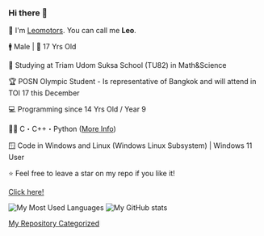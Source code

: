 ### Hi there 👋

🔖 I'm <a href="https://github.com/Leomotors/">Leomotors</a>. You can call me **Leo**.

🚹 Male | 🎂 17 Yrs Old

🏫 Studying at Triam Udom Suksa School (TU82) in Math&Science

🏆 POSN Olympic Student - Is representative of Bangkok and will attend in TOI 17 this December

💻 Programming since 14 Yrs Old / Year 9

👨‍💻 C・C++・Python (<a href="https://github.com/Leomotors/Leomotors/blob/main/LanguageSkill.md">More Info</a>)

🪟 Code in Windows and Linux (Windows Linux Subsystem) | Windows 11 User

⭐ Feel free to leave a star on my repo if you like it!

[Click here!](https://www.youtube.com/watch?v=dQw4w9WgXcQ)

![My Most Used Languages](https://github-readme-stats.vercel.app/api/top-langs/?username=Leomotors&layout=compact&langs_count=10&count_private=true)
 ![My GitHub stats](https://github-readme-stats.vercel.app/api?username=Leomotors&count_private=true)

<!-- [![Leomotors's wakatime stats](https://github-readme-stats.vercel.app/api/wakatime?username=Leomotors&layout=compact)](https://github.com/anuraghazra/github-readme-stats)
-->
[My Repository Categorized](https://github.com/Leomotors/Leomotors/blob/main/Repository.md)



<!-- // auto generated by github but I will keep it
**Leomotors/Leomotors** is a ✨ _special_ ✨ repository because its `README.md` (this file) appears on your GitHub profile.

Here are some ideas to get you started:

- 🔭 I’m currently working on ... // NOT WORKING RN but maybe in the future
WRITTEN - 🌱 I’m currently learning ...
- 👯 I’m looking to collaborate on ...
- 🤔 I’m looking for help with ...
- 💬 Ask me about ...
- 📫 How to reach me: ...
- 😄 Pronouns: ...
- ⚡ Fun fact: ...
-->
